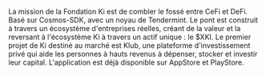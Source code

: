 <p>
    La mission de la Fondation Ki est de combler le fossé entre CeFi et DeFi. Basé sur Cosmos-SDK, avec un noyau de Tendermint. Le pont est construit à travers un écosystème d'entreprises réelles, créant de la valeur et la reversant à l'écosystème Ki à travers un actif unique : le $XKI. Le premier projet de Ki destiné au marché est Klub, une plateforme d'investissement privé qui aide les personnes à hauts revenus à dépenser, stocker et investir leur capital. L'application est déjà disponible sur AppStore et PlayStore.
</p>
